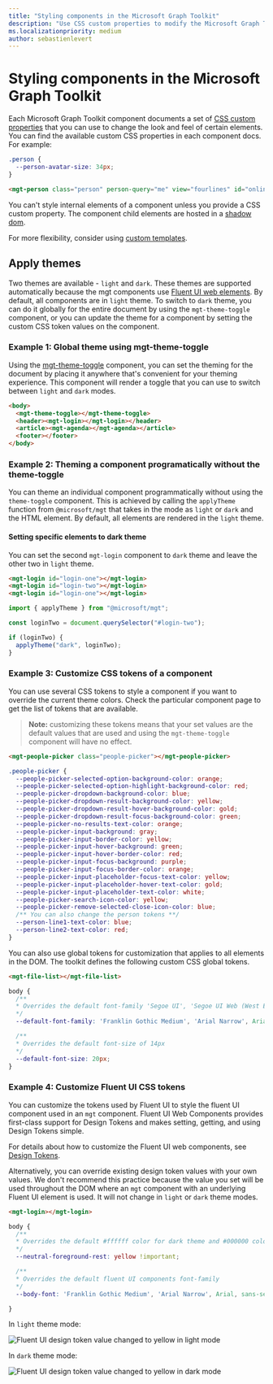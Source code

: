 ```yaml
---
title: "Styling components in the Microsoft Graph Toolkit"
description: "Use CSS custom properties to modify the Microsoft Graph Toolkit component styles."
ms.localizationpriority: medium
author: sebastienlevert
---
```


# Styling components in the Microsoft Graph Toolkit

Each Microsoft Graph Toolkit component documents a set of [CSS custom properties](https://developer.mozilla.org/docs/Web/CSS/Using_CSS_custom_properties) that you can use to change the look and feel of certain elements. You can find the available custom CSS properties in each component docs. For example:

```css
.person {
  --person-avatar-size: 34px;
}
```

```html
<mgt-person class="person" person-query="me" view="fourlines" id="online" show-presence></mgt-person>
```

You can't style internal elements of a component unless you provide a CSS custom property. The component child elements are hosted in a [shadow dom](https://developer.mozilla.org/docs/Web/Web_Components/Using_shadow_DOM).

For more flexibility, consider using [custom templates](./templates.md).

## Apply themes

Two themes are available - `light` and `dark`. These themes are supported automatically because the mgt components use [Fluent UI web elements](/fluent-ui/web-components/). By default, all components are in `light` theme. To switch to `dark` theme, you can do it globally for the entire document by using the `mgt-theme-toggle` component, or you can update the theme for a component by setting the custom CSS token values on the component.

### Example 1: Global theme using mgt-theme-toggle

Using the [mgt-theme-toggle](../components/theme-toggle.md) component, you can set the theming for the document by placing it anywhere that's convenient for your theming experience. This component will render a toggle that you can use to switch between `light` and `dark` modes.

```html
<body>
  <mgt-theme-toggle></mgt-theme-toggle>
  <header><mgt-login></mgt-login></header>
  <article><mgt-agenda></mgt-agenda></article>
  <footer></footer>
</body>
```

### Example 2: Theming a component programatically without the theme-toggle

You can theme an individual component programmatically without using the `theme-toggle` component. This is achieved by calling the `applyTheme` function from `@microsoft/mgt` that takes in the mode as `light` or `dark` and the HTML element. By default, all elements are rendered in the `light` theme.

#### Setting specific elements to dark theme

You can set the second `mgt-login` component to `dark` theme and leave the other two in `light` theme.

```html
<mgt-login id="login-one"></mgt-login>
<mgt-login id="login-two"></mgt-login>
<mgt-login id="login-one"></mgt-login>
```

```javascript
import { applyTheme } from "@microsoft/mgt";

const loginTwo = document.querySelector("#login-two");

if (loginTwo) {
  applyTheme("dark", loginTwo);
}
```

### Example 3: Customize CSS tokens of a component

You can use several CSS tokens to style a component if you want to override the current theme colors. Check the particular component page to get the list of tokens that are available.

> **Note:** customizing these tokens means that your set values are the default values that are used and using the `mgt-theme-toggle` component will have no effect.

```html
<mgt-people-picker class="people-picker"></mgt-people-picker>
```

```css
.people-picker {
  --people-picker-selected-option-background-color: orange;
  --people-picker-selected-option-highlight-background-color: red;
  --people-picker-dropdown-background-color: blue;
  --people-picker-dropdown-result-background-color: yellow;
  --people-picker-dropdown-result-hover-background-color: gold;
  --people-picker-dropdown-result-focus-background-color: green;
  --people-picker-no-results-text-color: orange;
  --people-picker-input-background: gray;
  --people-picker-input-border-color: yellow;
  --people-picker-input-hover-background: green;
  --people-picker-input-hover-border-color: red;
  --people-picker-input-focus-background: purple;
  --people-picker-input-focus-border-color: orange;
  --people-picker-input-placeholder-focus-text-color: yellow;
  --people-picker-input-placeholder-hover-text-color: gold;
  --people-picker-input-placeholder-text-color: white;
  --people-picker-search-icon-color: yellow;
  --people-picker-remove-selected-close-icon-color: blue;
  /** You can also change the person tokens **/
  --person-line1-text-color: blue;
  --person-line2-text-color: red;
}
```

You can also use global tokens for customization that applies to all elements in the DOM. 
The toolkit defines the following custom CSS global tokens.

```html
<mgt-file-list></mgt-file-list>
```

```css
body {
  /**
  * Overrides the default font-family 'Segoe UI', 'Segoe UI Web (West European)', 'Segoe UI', -apple-system, 'BlinkMacSystemFont', 'Roboto', 'Helvetica Neue', sans-serif for dark and light theme.
  */
  --default-font-family: 'Franklin Gothic Medium', 'Arial Narrow', Arial, sans-serif;

  /**
  * Overrides the default font-size of 14px
  */
  --default-font-size: 20px;
}
```

### Example 4: Customize Fluent UI CSS tokens

You can customize the tokens used by Fluent UI to style the fluent UI component used in an `mgt` component. Fluent UI Web Components provides first-class support for Design Tokens and makes setting, getting, and using Design Tokens simple.

For details about how to customize the Fluent UI web components, see [Design Tokens](/fluent-ui/web-components/design-system/design-tokens).

Alternatively, you can override existing design token values with your own values. We don't recommend this practice because the value you set will be used throughout the DOM where an `mgt` component with an underlying Fluent UI element is used. It will not change in `light` or `dark` theme modes.

```html
<mgt-login></mgt-login>
```

```css
body {
  /**
  * Overrides the default #ffffff color for dark theme and #000000 color for light theme
  */
  --neutral-foreground-rest: yellow !important;

  /**
  * Overrides the default fluent UI components font-family
  */
  --body-font: 'Franklin Gothic Medium', 'Arial Narrow', Arial, sans-serif;

}
```

In `light` theme mode:

![Fluent UI design token value changed to yellow in light mode](../images/login-fluentui-override.png)

In `dark` theme mode:

![Fluent UI design token value changed to yellow in dark mode](../images/login-fluentui-override-dark.png)
